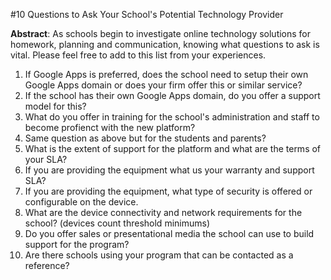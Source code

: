 #10 Questions to Ask Your School's Potential Technology Provider

**Abstract**: As schools begin to investigate online technology solutions for homework, planning and communication, knowing what questions to ask is vital. Please feel free to add to this list from your experiences.

1. If Google Apps is preferred, does the school need to setup their own Google Apps domain or does your firm offer this or similar service?
2. If the school has their own Google Apps domain, do you offer a support model for this?
3. What do you offer in training for the school's administration and staff to become profienct with the new platform?
4. Same question as above but for the students and parents?
5. What is the extent of support for the platform and what are the terms of your SLA?
6. If you are providing the equipment what us your warranty and support SLA?
7. If you are providing the equipment, what type of security is offered or configurable on the device.
8. What are the device connectivity and network requirements for the school? (devices count threshold minimums)
9. Do you offer sales or presentational media the school can use to build support for the program?
10. Are there schools using your program that can be contacted as a reference?




